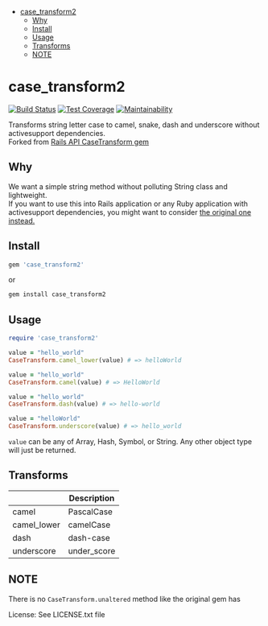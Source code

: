 <!-- vim-markdown-toc GFM -->

+ [case_transform2](#case_transform2)
  * [Why](#why)
  * [Install](#install)
  * [Usage](#usage)
  * [Transforms](#transforms)
  * [NOTE](#note)

<!-- vim-markdown-toc -->

# case_transform2

[![Build Status](https://travis-ci.org/saiqulhaq/case_transform.svg?branch=master)](https://travis-ci.org/saiqulhaq/case_transform)
[![Test Coverage](https://api.codeclimate.com/v1/badges/0050890b14e7f9165680/test_coverage)](https://codeclimate.com/github/saiqulhaq/case_transform/test_coverage)
[![Maintainability](https://api.codeclimate.com/v1/badges/0050890b14e7f9165680/maintainability)](https://codeclimate.com/github/saiqulhaq/case_transform/maintainability)


Transforms string letter case to camel, snake, dash and underscore without activesupport dependencies.  
Forked from [Rails API CaseTransform gem](https://github.com/rails-api/case_transform)

## Why

We want a simple string method without polluting String class and lightweight.  
If you want to use this into Rails application or any Ruby application with activesupport dependencies, 
you might want to consider [the original one instead.](https://github.com/rails-api/case_transform)

## Install

```ruby
gem 'case_transform2'
```

or

```bash
gem install case_transform2
```

## Usage

```ruby
require 'case_transform2'

value = "hello_world"
CaseTransform.camel_lower(value) # => helloWorld

value = "hello_world"
CaseTransform.camel(value) # => HelloWorld

value = "hello_world"
CaseTransform.dash(value) # => hello-world

value = "helloWorld"
CaseTransform.underscore(value) # => hello_world
```

`value` can be any of Array, Hash, Symbol, or String.
Any other object type will just be returned.

## Transforms

| &nbsp; | Description |
| --- | --- |
| camel | PascalCase |
| camel_lower | camelCase |
| dash | dash-case |
| underscore | under_score |

## NOTE

There is no `CaseTransform.unaltered` method like the original gem has

License: See LICENSE.txt file
